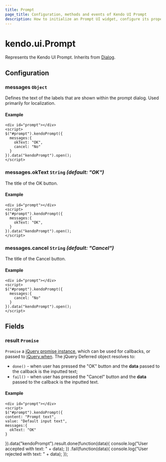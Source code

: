 ```yaml
---
title: Prompt
page_title: Configuration, methods and events of Kendo UI Prompt
description: How to initialize an Prompt UI widget, configure its properties and open it.
---
```


# kendo.ui.Prompt

Represents the Kendo UI Prompt. Inherits from [Dialog](/api/javascript/ui/dialog).

## Configuration

### messages `Object`

Defines the text of the labels that are shown within the prompt dialog. Used primarily for localization.

#### Example
    
    <div id="prompt"></div>
    <script>
    $("#prompt").kendoPrompt({
      messages:{
        okText: "OK",
        cancel: "No"
      }
    }).data("kendoPrompt").open();
    </script>

### messages.okText `String` *(default: "OK")*

The title of the OK button.

#### Example

    <div id="prompt"></div>
    <script>
    $("#prompt").kendoPrompt({
      messages:{
        okText: "OK",
      }
    }).data("kendoPrompt").open();
    </script>

### messages.cancel `String` *(default: "Cancel")*

The title of the Cancel button.

#### Example

    <div id="prompt"></div>
    <script>
    $("#prompt").kendoPrompt({
      messages:{
        cancel: "No"
      }
    }).data("kendoPrompt").open();
    </script>

## Fields

### result `Promise`

`Promise` a [jQuery promise instance](http://api.jquery.com/Types/#Promise), which can be used for callbacks, or passed to [jQuery.when](http://api.jquery.com/jQuery.when/). The jQuery Deferred object resolves to:

* `done()` - when user has pressed the "OK" button and the **data** passed to the callback is the inputted text;
* `fail()` - when user has pressed the "Cancel" button and the **data** passed to the callback is the inputted text.

#### Example

    <div id="prompt"></div>
    <script>
    $("#prompt").kendoPrompt({
    content: "Prompt text", 
    value: "Default input text", 
    messages:{
      okText: "OK"
    }
  }).data("kendoPrompt").result.done(function(data){
          console.log("User accepted with text: " + data);
      })
      .fail(function(data){
          console.log("User rejected with text: " + data);
      });
    </script>
